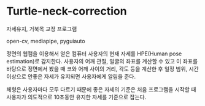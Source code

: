 # Turtle-neck-correction
자세유지, 거북목 교정 프로그램

open-cv, mediapipe, pyguiauto

정면의 웹캠을 이용해서 얻은 컴퓨터 사용자의 현재 자세를 HPE(Human pose estimation)로 감지한다.
사용자의 어깨 관절, 얼굴의 좌표를 계산할 수 있고 이 좌표를 바탕으로 정면에서 봤을 때 코와 어깨 사이의 거리, 각도 등을 계산한 후 일정 범위, 시간 이상으로 안좋은 자세가 유지되면 사용자에게 알림을 준다.

체형은 사용자마다 모두 다르기 때문에 좋은 자세의 기준은 처음 프로그램을 시작할 때 사용자가 의도적으로 10초동안 유지한 자세를 기준으로 잡는다.

